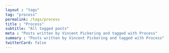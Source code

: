 ```yaml
---
layout : "tags"
tag: "process"
permalink: /tags/process
title : "Process"
subtitle: "All tagged posts"
meta : "Posts written by Vincent Pickering and tagged with Process"
summary : "Posts written by Vincent Pickering and tagged with Process"
twitterCard: false
---
```

